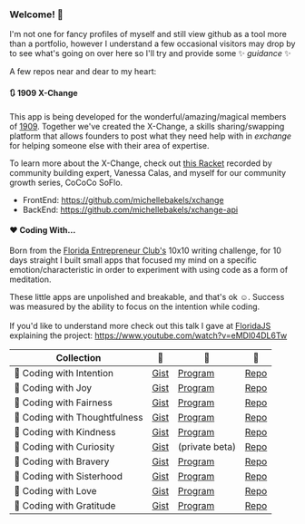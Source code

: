 ### Welcome! 👋

I'm not one for fancy profiles of myself and still view github as a tool more than a portfolio, however I understand a few occasional visitors may drop by to see what's going on over here so I'll try and provide some :sparkles: _guidance_ :sparkles: <br>

A few repos near and dear to my heart:

#### :arrows_clockwise: 1909 X-Change
This app is being developed for the wonderful/amazing/magical members of [1909](https://weare1909.org/). Together we've created the X-Change, a skills sharing/swapping platform that allows founders to post what they need help with in _exchange_ for helping someone else with their area of expertise.<br>

To learn more about the X-Change, check out [this Racket](https://racket.com/cococo_soflo/rnae8) recorded by community building expert, Vanessa Calas, and myself for our community growth series, CoCoCo SoFlo.

- FrontEnd: https://github.com/michellebakels/xchange
- BackEnd: https://github.com/michellebakels/xchange-api

#### :heart: Coding With...
Born from the [Florida Entrepreneur Club's](https://www.flent.club/) 10x10 writing challenge, for 10 days straight I built small apps that focused my mind on a specific emotion/characteristic in order to experiment with using code as a form of meditation.<br>

These little apps are unpolished and breakable, and that's ok :relaxed:. Success was measured by the ability to focus on the intention while coding.<br><br>
If you'd like to understand more check out this talk I gave at [FloridaJS](https://floridajs.com/) explaining the project: https://www.youtube.com/watch?v=eMDl04DL6Tw

| Collection                           | :page_facing_up:                                                                                | :iphone:                                                                  | :space_invader:                                                                     |
|----------------------------|---------------------------------------------------------------------------------|-------------------------------------------------------------------|----------------------------------------------------------------------|
| :snail: Coding with Intention      | [Gist](https://gist.github.com/michellebakels/c450da00f257bf1a4ee626ebb66ab276) | [Program](https://codingwithmich.com/)                            | [Repo](https://github.com/michellebakels/coding-with)                |
| :sunflower: Coding with Joy            | [Gist](https://gist.github.com/michellebakels/139e7e2b8f2825745f920bfaab215ded) | [Program](https://coding-with-joy.web.app/)                       | [Repo](https://github.com/michellebakels/coding-with-joy)            |
| :key: Coding with Fairness       | [Gist](https://gist.github.com/michellebakels/e042797497e0d26e0e454b8c3aad782c) | [Program](https://coding-with-fairness.web.app/)                  | [Repo](https://github.com/michellebakels/coding-with-fairness)       |
| :cookie: Coding with Thoughtfulness | [Gist](https://gist.github.com/michellebakels/a1757e98f70cf3937430874c452bc57d) | [Program](https://coding-with-thoughtfulness.web.app/)            | [Repo](https://github.com/michellebakels/coding-with-thoughtfulness) |
| :sparkling_heart: Coding with Kindness       | [Gist](https://gist.github.com/michellebakels/f956b54847fbe8789653378959ca81d6) | [Program](https://github.com/michellebakels/coding-with-kindness) | [Repo](https://github.com/michellebakels/coding-with-kindess)        |
| :dizzy: Coding with Curiosity      | [Gist](https://gist.github.com/michellebakels/e015cfa0ebfcb637f31064b515ce01ac) | (private beta)                                                         | [Repo](https://github.com/michellebakels/coding-with-curiosity)      |
| :crown: Coding with Bravery        | [Gist](https://gist.github.com/michellebakels/2b773d357a8875e6ba6fc35fa2458833) | [Program](https://coding-with-bravery.web.app/)                   | [Repo](https://github.com/michellebakels/coding-with-bravery)        |
| :dancers: Coding with Sisterhood     | [Gist](https://gist.github.com/michellebakels/d216c37421e21c32c592426a86c4b1c1) | [Program](https://coding-with-sisterhood.web.app/)                | [Repo](https://github.com/michellebakels/coding-with-sisterhood)     |
| :love_letter: Coding with Love           | [Gist](https://gist.github.com/michellebakels/17356542c2bbd2a5c3889a1092b80b55) | [Program](https://coding-with-love.web.app/)                      | [Repo](https://github.com/michellebakels/coding-with-love)           |
| :pray: Coding with Gratitude      | [Gist](https://gist.github.com/michellebakels/b7f69c678b3ac23bef774a40bcef491c) | [Program](https://coding-with-gratitude.web.app/)                 | [Repo](https://github.com/michellebakels/coding-with-gratitude)      |
